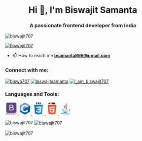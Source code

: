 <h1 align="center">Hi 👋, I'm Biswajit Samanta</h1>
<h3 align="center">A passionate frontend developer from India</h3>

<p align="left"> <img src="https://komarev.com/ghpvc/?username=biswajit707&label=Profile%20views&color=0e75b6&style=flat" alt="biswajit707" /> </p>

<p align="left"> <a href="https://github.com/ryo-ma/github-profile-trophy"><img src="https://github-profile-trophy.vercel.app/?username=biswajit707" alt="biswajit707" /></a> </p>

- 📫 How to reach me **bsamanta996@gmail.com**

<h3 align="left">Connect with me:</h3>
<p align="left">
<a href="https://twitter.com/biswa707" target="blank"><img align="center" src="https://raw.githubusercontent.com/rahuldkjain/github-profile-readme-generator/master/src/images/icons/Social/twitter.svg" alt="biswa707" height="30" width="40" /></a>
<a href="https://linkedin.com/in/biswajitsamanta" target="blank"><img align="center" src="https://raw.githubusercontent.com/rahuldkjain/github-profile-readme-generator/master/src/images/icons/Social/linked-in-alt.svg" alt="biswajitsamanta" height="30" width="40" /></a>
<a href="https://instagram.com/i_am_biswajit707" target="blank"><img align="center" src="https://raw.githubusercontent.com/rahuldkjain/github-profile-readme-generator/master/src/images/icons/Social/instagram.svg" alt="i_am_biswajit707" height="30" width="40" /></a>
</p>

<h3 align="left">Languages and Tools:</h3>
<p align="left"> <a href="https://getbootstrap.com" target="_blank"> <img src="https://raw.githubusercontent.com/devicons/devicon/master/icons/bootstrap/bootstrap-plain-wordmark.svg" alt="bootstrap" width="40" height="40"/> </a> <a href="https://www.cprogramming.com/" target="_blank"> <img src="https://raw.githubusercontent.com/devicons/devicon/master/icons/c/c-original.svg" alt="c" width="40" height="40"/> </a> <a href="https://www.w3schools.com/css/" target="_blank"> <img src="https://raw.githubusercontent.com/devicons/devicon/master/icons/css3/css3-original-wordmark.svg" alt="css3" width="40" height="40"/> </a> <a href="https://www.w3.org/html/" target="_blank"> <img src="https://raw.githubusercontent.com/devicons/devicon/master/icons/html5/html5-original-wordmark.svg" alt="html5" width="40" height="40"/> </a> <a href="https://www.java.com" target="_blank"> <img src="https://raw.githubusercontent.com/devicons/devicon/master/icons/java/java-original.svg" alt="java" width="40" height="40"/> </a> </p>

<p><img align="left" src="https://github-readme-stats.vercel.app/api/top-langs?username=biswajit707&show_icons=true&locale=en&layout=compact" alt="biswajit707" /></p>

<p>&nbsp;<img align="center" src="https://github-readme-stats.vercel.app/api?username=biswajit707&show_icons=true&locale=en" alt="biswajit707" /></p>

<p><img align="center" src="https://github-readme-streak-stats.herokuapp.com/?user=biswajit707&" alt="biswajit707" /></p>
